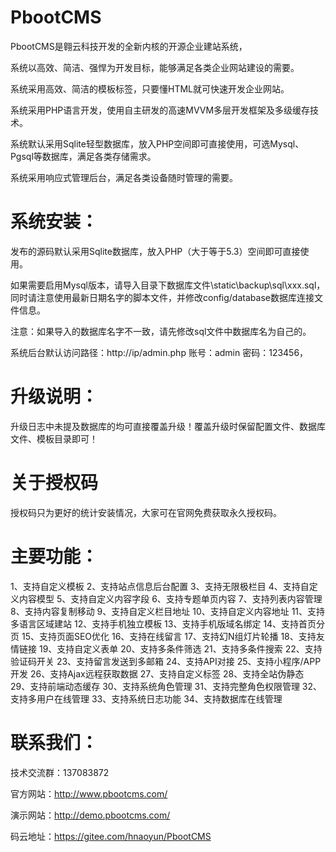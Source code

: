 # PbootCMS

PbootCMS是翱云科技开发的全新内核的开源企业建站系统，

系统以高效、简洁、强悍为开发目标，能够满足各类企业网站建设的需要。

系统采用高效、简洁的模板标签，只要懂HTML就可快速开发企业网站。

系统采用PHP语言开发，使用自主研发的高速MVVM多层开发框架及多级缓存技术。

系统默认采用Sqlite轻型数据库，放入PHP空间即可直接使用，可选Mysql、Pgsql等数据库，满足各类存储需求。

系统采用响应式管理后台，满足各类设备随时管理的需要。

# 系统安装：

发布的源码默认采用Sqlite数据库，放入PHP（大于等于5.3）空间即可直接使用。 

如果需要启用Mysql版本，请导入目录下数据库文件\static\backup\sql\xxx.sql，同时请注意使用最新日期名字的脚本文件，并修改config/database数据库连接文件信息。

注意：如果导入的数据库名字不一致，请先修改sql文件中数据库名为自己的。

系统后台默认访问路径：http://ip/admin.php   账号：admin   密码：123456，


# 升级说明：

升级日志中未提及数据库的均可直接覆盖升级！覆盖升级时保留配置文件、数据库文件、模板目录即可！

# 关于授权码
授权码只为更好的统计安装情况，大家可在官网免费获取永久授权码。


# 主要功能：
1、支持自定义模板
2、支持站点信息后台配置
3、支持无限极栏目
4、支持自定义内容模型
5、支持自定义内容字段
6、支持专题单页内容
7、支持列表内容管理
8、支持内容复制移动
9、支持自定义栏目地址
10、支持自定义内容地址
11、支持多语言区域建站
12、支持手机独立模板
13、支持手机版域名绑定
14、支持首页分页
15、支持页面SEO优化
16、支持在线留言
17、支持幻N组灯片轮播
18、支持友情链接
19、支持自定义表单
20、支持多条件筛选
21、支持多条件搜索
22、支持验证码开关
23、支持留言发送到多邮箱
24、支持API对接
25、支持小程序/APP开发
26、支持Ajax远程获取数据
27、支持自定义标签
28、支持全站伪静态
29、支持前端动态缓存
30、支持系统角色管理
31、支持完整角色权限管理
32、支持多用户在线管理
33、支持系统日志功能
34、支持数据库在线管理



# 联系我们：

技术交流群：137083872

官方网站：http://www.pbootcms.com/

演示网站：http://demo.pbootcms.com/

码云地址：https://gitee.com/hnaoyun/PbootCMS 